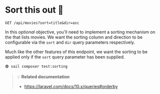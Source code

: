 # Sort this out 🧠

`GET /api/movies?sort=title&dir=asc`

In this *optional* objective, you'll need to implement a sorting mechanism on the
that lists movies. We want the sorting column and direction to be configurable
via the `sort` and `dir` query parameters respectively.

Much like the other features of this endpoint, we want the sorting to be applied
only if the `sort` query parameter has been supplied.

```
🟢 sail composer test:sorting
```


> 💡 **Related documentation**
> - https://laravel.com/docs/10.x/queries#orderby



